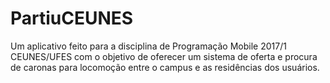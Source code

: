 # PartiuCEUNES

Um aplicativo feito para a disciplina de Programação Mobile 2017/1 CEUNES/UFES com o objetivo de oferecer um sistema de oferta e procura de caronas para locomoção entre o campus e as residências dos usuários.
